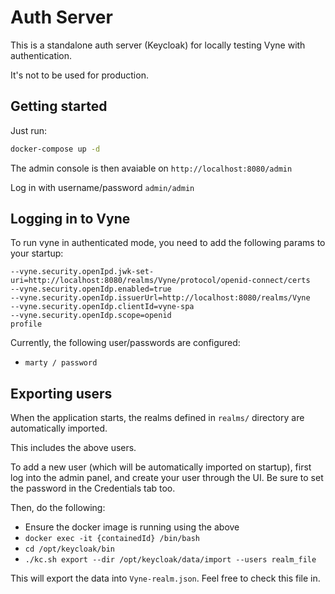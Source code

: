 # Auth Server

This is a standalone auth server (Keycloak) for locally testing Vyne with authentication.

It's not to be used for production.

## Getting started

Just run:

```bash
docker-compose up -d
```

The admin console is then avaiable on `http://localhost:8080/admin`

Log in with username/password `admin/admin`

## Logging in to Vyne

To run vyne in authenticated mode, you need to add the following params to your startup:

```
--vyne.security.openIpd.jwk-set-uri=http://localhost:8080/realms/Vyne/protocol/openid-connect/certs
--vyne.security.openIdp.enabled=true
--vyne.security.openIdp.issuerUrl=http://localhost:8080/realms/Vyne
--vyne.security.openIdp.clientId=vyne-spa
--vyne.security.openIdp.scope=openid
profile
```

Currently, the following user/passwords are configured:

* `marty / password`

## Exporting users

When the application starts, the realms defined in `realms/` directory are automatically imported.

This includes the above users.

To add a new user (which will be automatically imported on startup), first log into the admin panel,
and create your user through the UI. Be sure to set the password in the Credentials tab too.

Then, do the following:

* Ensure the docker image is running using the above
* `docker exec -it {containedId} /bin/bash`
* `cd /opt/keycloak/bin`
* `./kc.sh export --dir /opt/keycloak/data/import --users realm_file`

This will export the data into `Vyne-realm.json`. Feel free to check this file in. 
